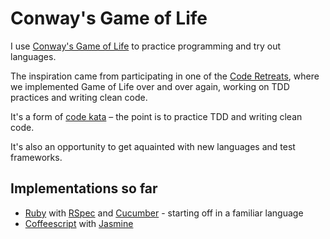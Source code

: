 # Conway's Game of Life

I use [Conway's Game of Life](http://en.wikipedia.org/wiki/Conway's_Game_of_Life) to practice programming and try out languages. 

The inspiration came from participating in one of the [Code Retreats](http://coderetreat.com), where we implemented Game of Life over and over again, working on TDD practices and writing clean code. 

It's a form of [code kata](http://codekata.pragprog.com) – the point is to practice TDD and writing clean code. 

It's also an opportunity to get aquainted with new languages and test frameworks.

## Implementations so far
* [Ruby](http://www.ruby-lang.org) with [RSpec](https://www.relishapp.com/rspec) and [Cucumber](http://cukes.info) - starting off in a familiar language
* [Coffeescript](http://coffeescript.org) with [Jasmine](http://pivotal.github.com/jasmine)
